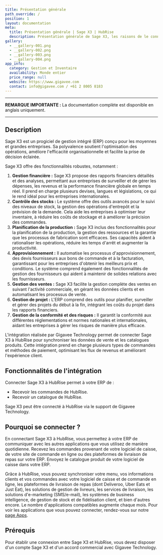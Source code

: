 ```yaml
---
title: Présentation générale
path_override: /
position: 1
layout: documentation
meta:
  title: Présentation générale | Sage X3 | HubRise
  description: Présentation générale de Sage X3, les raisons de le connecter à HubRise et fonctionnalités de l'intégration avec HubRise. Synchronisez vos données entre votre ERP et vos autres applications.
gallery:
  - __gallery-001.png
  - __gallery-002.png
  - __gallery-003.png
  - __gallery-004.png
app_info:
  category: Gestion et Inventaire
  availability: Monde entier
  price_range: null
  website: https://www.gigavee.com
  contact: info@gigavee.com / +61 2 8005 8183
---
```


---

**REMARQUE IMPORTANTE :** La documentation complète est disponible <Link href="/apps/sage-x3" addLocalePrefix={false}>en anglais uniquement</Link>.

---

## Description

Sage X3 est un progiciel de gestion intégré (ERP) conçu pour les moyennes et grandes entreprises. Sa polyvalence soutient l'optimisation des opérations, améliore l'efficacité organisationnelle et facilite la prise de décision éclairée.

Sage X3 offre des fonctionnalités robustes, notamment :

1. **Gestion financière :** Sage X3 propose des rapports financiers détaillés et des analyses, permettant aux entreprises de surveiller et de gérer les dépenses, les revenus et la performance financière globale en temps réel. Il prend en charge plusieurs devises, langues et législations, ce qui le rend idéal pour les entreprises internationales.
2. **Contrôle des stocks :** Le système offre des outils avancés pour le suivi des niveaux de stock, la gestion des opérations d'entrepôt et la prévision de la demande. Cela aide les entreprises à optimiser leur inventaire, à réduire les coûts de stockage et à améliorer la précision des commandes.
3. **Planification de la production :** Sage X3 inclus des fonctionnalités pour la planification de la production, la gestion des ressources et la garantie que les processus de fabrication sont efficaces. Ses capacités aident à rationaliser les opérations, réduire les temps d'arrêt et augmenter la productivité.
4. **Approvisionnement :** Il automatise les processus d'approvisionnement, des devis fournisseurs aux bons de commande et à la facturation, garantissant pour les entreprises d'obtenir les meilleurs prix et conditions. Le système comprend également des fonctionnalités de gestion des fournisseurs qui aident à maintenir de solides relations avec les fournisseurs.
5. **Gestion des ventes :** Sage X3 facilite la gestion complète des ventes en suivant l'activité commerciale, en gérant les données clients et en automatisant les processus de vente.
6. **Gestion de projet :** L'ERP comprend des outils pour planifier, surveiller et gérer des projets du début à la fin, intégrant les coûts du projet dans les rapports financiers.
7. **Gestion de la conformité et des risques :** Il garantit la conformité aux différentes réglementations et normes nationales et internationales, aidant les entreprises à gérer les risques de manière plus efficace.

L'intégration réalisée par Gigavee Technology permet de connecter Sage X3 à HubRise pour synchroniser les données de vente et les catalogues produits. Cette intégration prend en charge plusieurs types de commandes et méthodes de paiement, optimisant les flux de revenus et améliorant l'expérience client.

## Fonctionnalités de l'intégration

Connecter Sage X3 à HubRise permet à votre ERP de :

- Recevoir les commandes de HubRise.
- Recevoir un catalogue de HubRise.

Sage X3 peut être connecté à HubRise via le support de Gigavee Technology.

## Pourquoi se connecter ?

En connectant Sage X3 à HubRise, vous permettez à votre ERP de communiquer avec les autres applications que vous utilisez de manière quotidienne. Recevez les commandes provenant de votre logiciel de caisse, de votre site de commande en ligne ou des plateformes de livraison de repas sur votre ERP. Envoyez le catalogue produit de votre logiciel de caisse dans votre ERP.

Grâce à HubRise, vous pouvez synchroniser votre menu, vos informations clients et vos commandes avec votre logiciel de caisse et de commande en ligne, les plateformes de livraison de repas (dont Deliveroo, Uber Eats et Just Eat), les solutions de gestion de livreurs, les services de livraison, les solutions d'e-marketing (SMS/e-mail), les systèmes de business intelligence, de gestion de stock et de fidélisation client, et bien d'autres encore. Le nombre d'applications compatibles augmente chaque mois. Pour voir les applications que vous pouvez connecter, rendez-vous sur notre [page Apps](/apps).

## Prérequis

Pour établir une connexion entre Sage X3 et HubRise, vous devez disposer d'un compte Sage X3 et d'un accord commercial avec Gigavee Technology.

